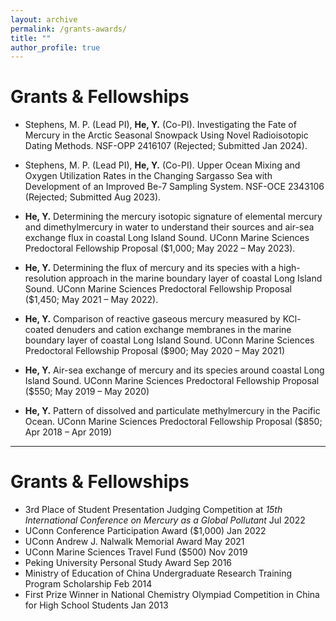 ```yaml
---
layout: archive
permalink: /grants-awards/
title: ""
author_profile: true
---
```



Grants & Fellowships
======
- Stephens, M. P. (Lead PI), **He, Y.** (Co-PI). Investigating the Fate of Mercury in the Arctic Seasonal Snowpack Using Novel Radioisotopic Dating Methods. NSF-OPP 2416107 (Rejected; Submitted Jan 2024).

- Stephens, M. P. (Lead PI), **He, Y.** (Co-PI). Upper Ocean Mixing and Oxygen Utilization Rates in the Changing Sargasso Sea with Development of an Improved Be-7 Sampling System. NSF-OCE 2343106 (Rejected; Submitted Aug 2023).

- **He, Y.** Determining the mercury isotopic signature of elemental mercury and dimethylmercury in water to understand their sources and air-sea exchange flux in coastal Long Island Sound. UConn Marine Sciences Predoctoral Fellowship Proposal ($1,000; May 2022 – May 2023).

- **He, Y.** Determining the flux of mercury and its species with a high-resolution approach in the marine boundary layer of coastal Long Island Sound. UConn Marine Sciences Predoctoral Fellowship Proposal ($1,450; May 2021 – May 2022).

- **He, Y.** Comparison of reactive gaseous mercury measured by KCl-coated denuders and cation exchange membranes in the marine boundary layer of coastal Long Island Sound. UConn Marine Sciences Predoctoral Fellowship Proposal ($900; May 2020 – May 2021)

- **He, Y.** Air-sea exchange of mercury and its species around coastal Long Island Sound. UConn Marine Sciences Predoctoral Fellowship Proposal ($550; May 2019 – May 2020) 

- **He, Y.** Pattern of dissolved and particulate methylmercury in the Pacific Ocean. UConn Marine Sciences Predoctoral Fellowship Proposal ($850; Apr 2018 – Apr 2019) 

***

Grants & Fellowships
======
- 3rd Place of Student Presentation Judging Competition at _15th International Conference on Mercury as a Global Pollutant_ Jul 2022
- UConn Conference Participation Award ($1,000)	Jan 2022
- UConn Andrew J. Nalwalk Memorial Award May 2021
- UConn Marine Sciences Travel Fund ($500) Nov 2019
- Peking University Personal Study Award Sep 2016
- Ministry of Education of China Undergraduate Research Training Program Scholarship Feb 2014
- First Prize Winner in National Chemistry Olympiad Competition in China for High School Students Jan 2013
